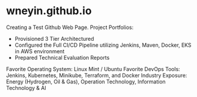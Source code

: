 # wneyin.github.io
Creating a Test Github Web Page.
Project Portfolios:
- Provisioned 3 Tier Architectured 
- Configured the Full CI/CD Pipeline utilizing Jenkins, Maven, Docker, EKS in AWS environment
- Prepared Technical Evaluation Reports

Favorite Operating System: Linux Mint / Ubuntu
Favorite DevOps Tools: Jenkins, Kubernetes, Minikube, Terraform, and Docker
Industry Exposure: Energy (Hydrogen, Oil & Gas), Operation Technology, Information Technology & AI

